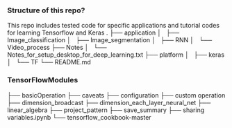 ### Structure of this repo?
This repo includes tested code for specific applications and tutorial codes for learning Tensorflow and Keras
.
├── application
│   ├── Image_classification
│   ├── Image_segmentation
│   ├── RNN
│   └── Video_process
├── Notes
│   └── Notes_for_setup_desktop_for_deep_learning.txt
├── platform
│   ├── keras
│   └── TF
└── README.md



### TensorFlowModules
├── basicOperation
├── caveats
├── configuration
├── custom operation
├── dimension_broadcast
├── dimension_each_layer_neural_net
├── linear_algebra
├── project_pattern
├── save_summary
├── sharing variables.ipynb
└── tensorflow_cookbook-master

